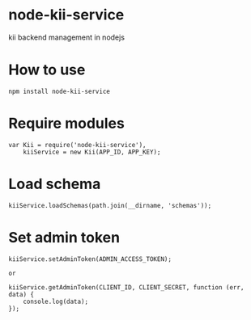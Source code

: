 # node-kii-service
kii backend management in nodejs 

# How to use

```
npm install node-kii-service
```

# Require modules

```
var Kii = require('node-kii-service'),
	kiiService = new Kii(APP_ID, APP_KEY);
```

# Load schema

```
kiiService.loadSchemas(path.join(__dirname, 'schemas'));
```

# Set admin token

```
kiiService.setAdminToken(ADMIN_ACCESS_TOKEN);

or

kiiService.getAdminToken(CLIENT_ID, CLIENT_SECRET, function (err, data) {
	console.log(data);
});
```
